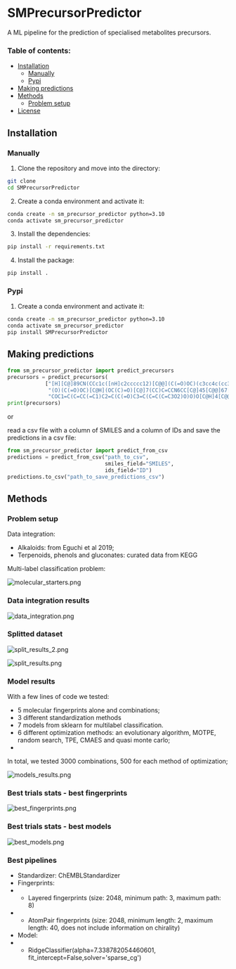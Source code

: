 # SMPrecursorPredictor
A ML pipeline for the prediction of specialised metabolites precursors.

### Table of contents:

- [Installation](#installation)
    - [Manually](#Manually)
    - [Pypi](#pypi)
- [Making predictions](#making-predictions)
- [Methods](#methods)
    - [Problem setup](#problem-setup)
- [License](#licensing)

## Installation

### Manually

1. Clone the repository and move into the directory:

```bash
git clone
cd SMPrecursorPredictor
```

2. Create a conda environment and activate it:

```bash
conda create -n sm_precursor_predictor python=3.10
conda activate sm_precursor_predictor
```

3. Install the dependencies:

```bash
pip install -r requirements.txt
```

4. Install the package:

```bash
pip install .
```

### Pypi

1. Create a conda environment and activate it:

```bash
conda create -n sm_precursor_predictor python=3.10
conda activate sm_precursor_predictor
pip install SMPrecursorPredictor
```

## Making predictions

```python
from sm_precursor_predictor import predict_precursors
precursors = predict_precursors(
            ["[H][C@]89CN(CCc1c([nH]c2ccccc12)[C@@](C(=O)OC)(c3cc4c(cc3OC)N(C)[C@@]5([H])[C@@]"
             "(O)(C(=O)OC)[C@H](OC(C)=O)[C@]7(CC)C=CCN6CC[C@]45[C@@]67[H])C8)C[C@](O)(CC)C9",
             "COC1=C(C=CC(=C1)C2=C(C(=O)C3=C(C=C(C=C3O2)O)O)O[C@H]4[C@@H]([C@H]([C@H]([C@H](O4)CO)O)O)O)O"])
print(precursors)
```

or

read a csv file with a column of SMILES and a column of IDs and save the predictions in a csv file:

```python
from sm_precursor_predictor import predict_from_csv
predictions = predict_from_csv("path_to_csv", 
                               smiles_field="SMILES", 
                               ids_field="ID")
predictions.to_csv("path_to_save_predictions_csv")
```

## Methods

### Problem setup

Data integration:
- Alkaloids: from Eguchi et al 2019;
- Terpenoids, phenols and gluconates: curated data from KEGG

Multi-label classification problem: 

![molecular_starters.png](imgs/molecular_starters.png)

### Data integration results

![data_integration.png](imgs/data_integration.png)

### Splitted dataset

![split_results_2.png](imgs%2Fsplit_results_2.png)

![split_results.png](imgs%2Fsplit_results.png)

### Model results

With a few lines of code we tested:

- 5 molecular fingerprints alone and combinations;
- 3 different standardization methods
- 7 models from sklearn for multilabel classification.
- 6 different optimization methods: an evolutionary algorithm, MOTPE, random search, TPE, CMAES and quasi monte carlo;
- 
In total, we tested 3000 combinations, 500 for each method of optimization;

![models_results.png](imgs%2Fmodels_results.png)

### Best trials stats - best fingerprints

![best_fingerprints.png](imgs%2Fbest_fingerprints.png)

### Best trials stats - best models

![best_models.png](imgs%2Fbest_models.png)

### Best pipelines

- Standardizer: ChEMBLStandardizer
- Fingerprints: 
- - Layered fingerprints (size: 2048, minimum path: 3, maximum path: 8)
- - AtomPair fingerprints (size: 2048, minimum length: 2, maximum length: 40, does not include information on chirality)
- Model: 
- - RidgeClassifier(alpha=7.338782054460601, fit_intercept=False,solver='sparse_cg')






